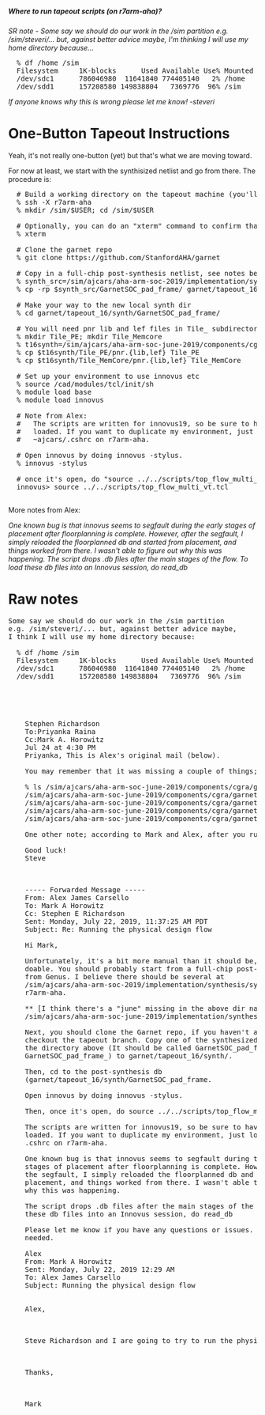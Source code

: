 ##### Where to run tapeout scripts (on r7arm-aha)?

<i>
SR note - Some say we should do our work in the /sim partition
e.g. /sim/steveri/... but, against better advice maybe,
I'm thinking I will use my home directory because...
</i>

<pre>
  % df /home /sim
  Filesystem     1K-blocks      Used Available Use% Mounted on
  /dev/sdc1      786046980  11641840 774405140   2% /home
  /dev/sdd1      157208580 149838804   7369776  96% /sim
</pre>

<i>If anyone knows why this is wrong please let me know! -steveri</i>

# One-Button Tapeout Instructions

Yeah, it's not really one-button (yet) but that's what we are moving toward.

For now at least, we start with the synthisized netlist and go from there. The procedure is:

<pre>
  # Build a working directory on the tapeout machine (you'll need X events)
  % ssh -X r7arm-aha
  % mkdir /sim/$USER; cd /sim/$USER

  # Optionally, you can do an "xterm" command to confirm that X events are working
  % xterm

  # Clone the garnet repo
  % git clone https://github.com/StanfordAHA/garnet

  # Copy in a full-chip post-synthesis netlist, see notes below
  % synth_src=/sim/ajcars/aha-arm-soc-2019/implementation/synthesis/synth/
  % cp -rp $synth_src/GarnetSOC_pad_frame/ garnet/tapeout_16/synth

  # Make your way to the new local synth dir
  % cd garnet/tapeout_16/synth/GarnetSOC_pad_frame/

  # You will need pnr lib and lef files in Tile_ subdirectories :(
  % mkdir Tile_PE; mkdir Tile_Memcore
  % t16synth=/sim/ajcars/aha-arm-soc-june-2019/components/cgra/garnet/tapeout_16/synth
  % cp $t16synth/Tile_PE/pnr.{lib,lef} Tile_PE
  % cp $t16synth/Tile_MemCore/pnr.{lib,lef} Tile_MemCore

  # Set up your environment to use innovus etc
  % source /cad/modules/tcl/init/sh
  % module load base
  % module load innovus

  # Note from Alex:
  #   The scripts are written for innovus19, so be sure to have that module
  #   loaded. If you want to duplicate my environment, just look at my 
  #   ~ajcars/.cshrc on r7arm-aha.

  # Open innovus by doing innovus -stylus.
  % innovus -stylus

  # once it's open, do "source ../../scripts/top_flow_multi_vt.tcl"
  innovus> source ../../scripts/top_flow_multi_vt.tcl

</pre>


More notes from Alex:

<i>
One known bug is that innovus seems to segfault during the early
stages of placement after floorplanning is complete. However, after
the segfault, I simply reloaded the floorplanned db and started from
placement, and things worked from there. I wasn't able to figure out
why this was happening.
</i>

<i>
The script drops .db files after the main stages of the flow. To load
these db files into an Innovus session, do read_db <db file name>
</i>




# Raw notes

<pre>
Some say we should do our work in the /sim partition
e.g. /sim/steveri/... but, against better advice maybe,
I think I will use my home directory because:

  % df /home /sim
  Filesystem     1K-blocks      Used Available Use% Mounted on
  /dev/sdc1      786046980  11641840 774405140   2% /home
  /dev/sdd1      157208580 149838804   7369776  96% /sim





    Stephen Richardson <steveri@stanford.edu>
    To:Priyanka Raina
    Cc:Mark A. Horowitz
    Jul 24 at 4:30 PM
    Priyanka, This is Alex's original mail (below).

    You may remember that it was missing a couple of things; in particular we had to find and copy Tile_{PE,MemCore} lib and lef files into the synth directory or else the script complains that they are missing; IIRC those are found here:

    % ls /sim/ajcars/aha-arm-soc-june-2019/components/cgra/garnet/tapeout_16/synth/Tile_{PE,MemCore}/pnr.l??
    /sim/ajcars/aha-arm-soc-june-2019/components/cgra/garnet/tapeout_16/synth/Tile_MemCore/pnr.lef
    /sim/ajcars/aha-arm-soc-june-2019/components/cgra/garnet/tapeout_16/synth/Tile_MemCore/pnr.lib
    /sim/ajcars/aha-arm-soc-june-2019/components/cgra/garnet/tapeout_16/synth/Tile_PE/pnr.lef
    /sim/ajcars/aha-arm-soc-june-2019/components/cgra/garnet/tapeout_16/synth/Tile_PE/pnr.lib

    One other note; according to Mark and Alex, after you run the floorplan and start pnr, the pnr seg faults the first time. then you have to reread the floorplan dataqbase and restart and then it's okay(?)

    Good luck!
    Steve



    ----- Forwarded Message -----
    From: Alex James Carsello <ajcars@stanford.edu>
    To: Mark A Horowitz <horowitz@stanford.edu>
    Cc: Stephen E Richardson <steveri@stanford.edu>
    Sent: Monday, July 22, 2019, 11:37:25 AM PDT
    Subject: Re: Running the physical design flow

    Hi Mark,

    Unfortunately, it's a bit more manual than it should be, but it's
    doable. You should probably start from a full-chip post-synthesis db
    from Genus. I believe there should be several at
    /sim/ajcars/aha-arm-soc-2019/implementation/synthesis/synth/ on
    r7arm-aha.

    ** [I think there's a "june" missing in the above dir name, should be
    /sim/ajcars/aha-arm-soc-june-2019/implementation/synthesis/synth/ ]

    Next, you should clone the Garnet repo, if you haven't already, and
    checkout the tapeout branch. Copy one of the synthesized folders from
    the directory above (It should be called GarnetSOC_pad_frame or
    GarnetSOC_pad_frame_<clk freq>) to garnet/tapeout_16/synth/.

    Then, cd to the post-synthesis db
    (garnet/tapeout_16/synth/GarnetSOC_pad_frame.

    Open innovus by doing innovus -stylus.

    Then, once it's open, do source ../../scripts/top_flow_multi_vt.tcl.

    The scripts are written for innovus19, so be sure to have that module
    loaded. If you want to duplicate my environment, just look at my
    .cshrc on r7arm-aha.

    One known bug is that innovus seems to segfault during the early
    stages of placement after floorplanning is complete. However, after
    the segfault, I simply reloaded the floorplanned db and started from
    placement, and things worked from there. I wasn't able to figure out
    why this was happening.

    The script drops .db files after the main stages of the flow. To load
    these db files into an Innovus session, do read_db <db file name>

    Please let me know if you have any questions or issues. I can call if
    needed.

    Alex
    From: Mark A Horowitz <horowitz@stanford.edu>
    Sent: Monday, July 22, 2019 12:29 AM
    To: Alex James Carsello <ajcars@stanford.edu>
    Subject: Running the physical design flow
     

    Alex,

     

    Steve Richardson and I are going to try to run the physical design flow tomorrow to better understand how it works.  Is there a directory we can use (where things are setup) to run it?  If not, I would like to talk with you briefly about what I need to do to set it up.

     

    Thanks,

     

    Mark
</pre>
